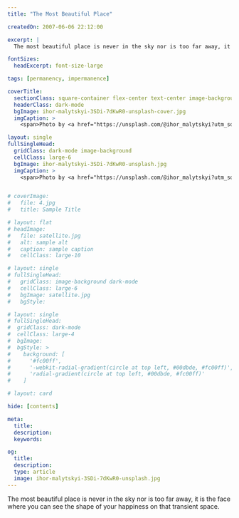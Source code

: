 ```yaml
---
title: "The Most Beautiful Place"

createdOn: 2007-06-06 22:12:00

excerpt: |
  The most beautiful place is never in the sky nor is too far away, it is the face where you can see the shape of your happiness on that transient space.

fontSizes:
  headExcerpt: font-size-large

tags: [permanency, impermanence]

coverTitle:
  sectionClass: square-container flex-center text-center image-background
  headerClass: dark-mode
  bgImage: ihor-malytskyi-3SDi-7dKwR0-unsplash-cover.jpg
  imgCaption: >
    <span>Photo by <a href="https://unsplash.com/@ihor_malytskyi?utm_source=unsplash&amp;utm_medium=referral&amp;utm_content=creditCopyText">Ihor Malytskyi</a> on <a href="https://unsplash.com/s/photos/mountain-far-away?utm_source=unsplash&amp;utm_medium=referral&amp;utm_content=creditCopyText">Unsplash</a></span>

layout: single
fullSingleHead:
  gridClass: dark-mode image-background
  cellClass: large-6
  bgImage: ihor-malytskyi-3SDi-7dKwR0-unsplash.jpg
  imgCaption: >
    <span>Photo by <a href="https://unsplash.com/@ihor_malytskyi?utm_source=unsplash&amp;utm_medium=referral&amp;utm_content=creditCopyText">Ihor Malytskyi</a> on <a href="https://unsplash.com/s/photos/mountain-far-away?utm_source=unsplash&amp;utm_medium=referral&amp;utm_content=creditCopyText">Unsplash</a></span>


# coverImage:
#   file: 4.jpg
#   title: Sample Title

# layout: flat
# headImage:
#   file: satellite.jpg
#   alt: sample alt
#   caption: sample caption
#   cellClass: large-10

# layout: single
# fullSingleHead:
#   gridClass: image-background dark-mode
#   cellClass: large-6
#   bgImage: satellite.jpg
#   bgStyle:

# layout: single
# fullSingleHead:
#  gridClass: dark-mode
#  cellClass: large-4
#  bgImage:
#  bgStyle: >
#    background: [
#      '#fc00ff',
#      '-webkit-radial-gradient(circle at top left, #00dbde, #fc00ff)',
#      'radial-gradient(circle at top left, #00dbde, #fc00ff)'
#    ]

# layout: card

hide: [contents]

meta:
  title:
  description:
  keywords:

og:
  title:
  description:
  type: article
  image: ihor-malytskyi-3SDi-7dKwR0-unsplash.jpg
---
```


The most beautiful place is never in the sky nor is too far away, it is the face where you can see the shape of your happiness on that transient space.
